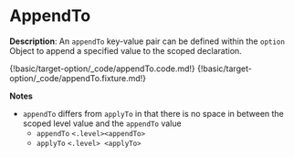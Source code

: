 # AppendTo

__Description__: An `appendTo` key-value pair can be defined within the `option` Object to append a specified value to the scoped declaration.

{!basic/target-option/_code/appendTo.code.md!}
{!basic/target-option/_code/appendTo.fixture.md!}

__Notes__

+ `appendTo` differs from `applyTo` in that there is no space in between the scoped level value and the `appendTo` value
    + `appendTo` <span class="arr-i"></span> `<.level><appendTo>`
    + `applyTo` <span class="arr-i"></span> `<.level> <applyTo>`

<div class="cf"></div>
<div class="end"></div>


